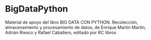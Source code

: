 # BigDataPython
Material de apoyo del libro BIG DATA CON PYTHON. Recolección, almacenamiento y procesamiento de datos, de Enrique Martín Martín, Adrián Riesco y Rafael Caballero, editado por RC libros
